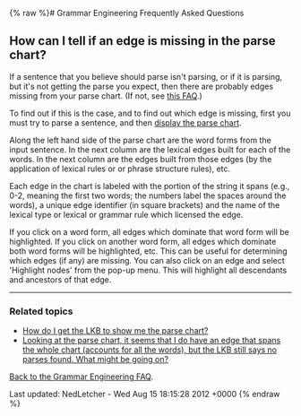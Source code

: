 {% raw %}# Grammar Engineering Frequently Asked Questions

## How can I tell if an edge is missing in the parse chart?

If a sentence that you believe should parse isn't parsing, or if it is
parsing, but it's not getting the parse you expect, then there are
probably edges missing from your parse chart. (If not, see [this
FAQ](GeFaqRootFail).)

To find out if this is the case, and to find out which edge is missing,
first you must try to parse a sentence, and then [display the parse
chart](GeFaqShowChart).

Along the left hand side of the parse chart are the word forms from the
input sentence. In the next column are the lexical edges built for each
of the words. In the next column are the edges built from those edges
(by the application of lexical rules or or phrase structure rules), etc.

Each edge in the chart is labeled with the portion of the string it
spans (e.g., 0-2, meaning the first two words; the numbers label the
spaces around the words), a unique edge identifier (in square brackets)
and the name of the lexical type or lexical or grammar rule which
licensed the edge.

If you click on a word form, all edges which dominate that word form
will be highlighted. If you click on another word form, all edges which
dominate both word forms will be highlighted, etc. This can be useful
for determining which edges (if any) are missing. You can also click on
an edge and select 'Highlight nodes' from the pop-up menu. This will
highlight all descendants and ancestors of that edge.

* * *

### Related topics

- [How do I get the LKB to show me the parse chart?](GeFaqShowChart)
- [Looking at the parse chart, it seems that I do have an edge that
spans the whole chart (accounts for all the words), but the LKB
still says no parses found. What might be going on?](GeFaqRootFail)

[Back to the Grammar Engineering FAQ](/GrammarEngineeringFaq).

Last updated: NedLetcher - Wed Aug 15 18:15:28 2012 +0000
{% endraw %}